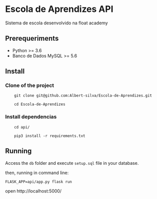 # Escola de Aprendizes API

Sistema de escola desenvolvido na float academy


## Prerequeriments

- Python >= 3.6
- Banco de Dados MySQL >= 5.6

## Install

### Clone of the project
```
    git clone git@github.com:Albert-silva/Escola-de-Aprendizes.git

```
```
    cd Escola-de-Aprendizes
```

### Install dependencias

```
    cd api/

```
```
    pip3 install -r requirements.txt

```
## Running

Access the `db` folder and execute `setup.sql` file in your database.

then, running in command line:

```
FLASK_APP=api/app.py flask run
```

open http://localhost:5000/